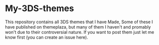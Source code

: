 # My-3DS-themes
This repository contains all 3DS themes that I have Made, Some of these I have published on themeplaza, but many of them I haven't and promably won't
due to their controversial nature. If you want to post them just let me know first (you can create an issue here).
